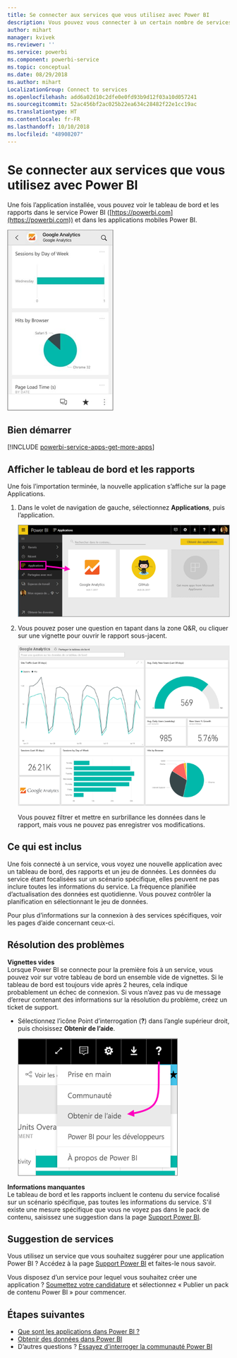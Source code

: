 ```yaml
---
title: Se connecter aux services que vous utilisez avec Power BI
description: Vous pouvez vous connecter à un certain nombre de services que vous utilisez pour conduire votre activité, tels que Salesforce, Microsoft Dynamics CRM et Google Analytics.
author: mihart
manager: kvivek
ms.reviewer: ''
ms.service: powerbi
ms.component: powerbi-service
ms.topic: conceptual
ms.date: 08/29/2018
ms.author: mihart
LocalizationGroup: Connect to services
ms.openlocfilehash: add6a02d10c2dfe0e0fd93b9d12f03a10d057241
ms.sourcegitcommit: 52ac456bf2ac025b22ea634c28482f22e1cc19ac
ms.translationtype: HT
ms.contentlocale: fr-FR
ms.lasthandoff: 10/10/2018
ms.locfileid: "48908207"
---
```

# <a name="connect-to-the-services-you-use-with-power-bi"></a>Se connecter aux services que vous utilisez avec Power BI

Une fois l’application installée, vous pouvez voir le tableau de bord et les rapports dans le service Power BI ([https://powerbi.com](https://powerbi.com)) et dans les applications mobiles Power BI. 

![Application Google Analytics dans l’application mobile Power BI](media/end-user-connect-to-services/power-bi-service-mobile-app-240.png)

## <a name="get-started"></a>Bien démarrer
[!INCLUDE [powerbi-service-apps-get-more-apps](.././includes/powerbi-service-apps-get-more-apps.md)]

## <a name="view-the-dashboard-and-reports"></a>Afficher le tableau de bord et les rapports
Une fois l’importation terminée, la nouvelle application s’affiche sur la page Applications.

1. Dans le volet de navigation de gauche, sélectionnez **Applications**, puis l’application.
   
     ![Page Applications](media/end-user-connect-to-services/power-bi-service-apps-open-app.png)
2. Vous pouvez poser une question en tapant dans la zone Q&R, ou cliquer sur une vignette pour ouvrir le rapport sous-jacent. 
   
    ![Tableau de bord de Google Analytics](media/end-user-connect-to-services/googleanalytics2.png)
   
    Vous pouvez filtrer et mettre en surbrillance les données dans le rapport, mais vous ne pouvez pas enregistrer vos modifications.

## <a name="whats-included"></a>Ce qui est inclus
Une fois connecté à un service, vous voyez une nouvelle application avec un tableau de bord, des rapports et un jeu de données. Les données du service étant focalisées sur un scénario spécifique, elles peuvent ne pas inclure toutes les informations du service. La fréquence planifiée d’actualisation des données est quotidienne. Vous pouvez contrôler la planification en sélectionnant le jeu de données.

Pour plus d’informations sur la connexion à des services spécifiques, voir les pages d’aide concernant ceux-ci.

## <a name="troubleshooting"></a>Résolution des problèmes
**Vignettes vides**  
Lorsque Power BI se connecte pour la première fois à un service, vous pouvez voir sur votre tableau de bord un ensemble vide de vignettes. Si le tableau de bord est toujours vide après 2 heures, cela indique probablement un échec de connexion. Si vous n’avez pas vu de message d’erreur contenant des informations sur la résolution du problème, créez un ticket de support.

* Sélectionnez l’icône Point d’interrogation (**?**) dans l’angle supérieur droit, puis choisissez **Obtenir de l’aide**.
  
    ![Icône Obtenir de l’aide](media/end-user-connect-to-services/power-bi-service-get-help.png)

**Informations manquantes**  
Le tableau de bord et les rapports incluent le contenu du service focalisé sur un scénario spécifique, pas toutes les informations du service. S'il existe une mesure spécifique que vous ne voyez pas dans le pack de contenu, saisissez une suggestion dans la page [Support Power BI](https://support.powerbi.com/forums/265200-power-bi).

## <a name="suggesting-services"></a>Suggestion de services
Vous utilisez un service que vous souhaitez suggérer pour une application Power BI ? Accédez à la page [Support Power BI](https://support.powerbi.com/forums/265200-power-bi) et faites-le nous savoir.

Vous disposez d’un service pour lequel vous souhaitez créer une application ? [Soumettez votre candidature](https://azure.microsoft.com/marketplace/programs/certified/apply/) et sélectionnez « Publier un pack de contenu Power BI » pour commencer.

## <a name="next-steps"></a>Étapes suivantes
* [Que sont les applications dans Power BI ?](../service-install-use-apps.md)
* [Obtenir des données dans Power BI](../service-get-data.md)
* D’autres questions ? [Essayez d’interroger la communauté Power BI](http://community.powerbi.com/)

